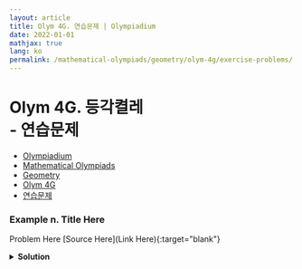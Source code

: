 ```yaml
---
layout: article
title: Olym 4G. 연습문제 | Olympiadium
date: 2022-01-01
mathjax: true
lang: ko
permalink: /mathematical-olympiads/geometry/olym-4g/exercise-problems/
---
```

# Olym 4G. 등각켤레 <br> <ssup> - 연습문제</ssup>

<ul class="breadcrumb">
	<li><a href="{{ site.baseurl }}/">Olympiadium</a></li> 
	<li><a href="{{ site.baseurl }}/mathematical-olympiads/">Mathematical Olympiads</a></li> 
	<li><a href="{{ site.baseurl }}/mathematical-olympiads/geometry/">Geometry</a></li> 
	<li><a href="{{ site.baseurl }}/mathematical-olympiads/geometry/olym-4g/">Olym 4G</a></li> 
	<li><a href="{{ site.baseurl }}/mathematical-olympiads/geometry/olym-4g/exercise-problems/">연습문제</a></li>
</ul>

### Example n. Title Here
<skyblueboard> Problem Here </skyblueboard>
[Source Here](Link Here){:target="blank"}
<pinkborder><details>
<summary><b>Solution</b></summary>
Solution Here. 
</details></pinkborder>

